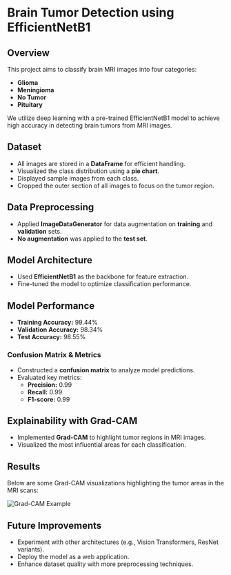 # Brain Tumor Detection using EfficientNetB1

## Overview
This project aims to classify brain MRI images into four categories:
- **Glioma**
- **Meningioma**
- **No Tumor**
- **Pituitary**

We utilize deep learning with a pre-trained EfficientNetB1 model to achieve high accuracy in detecting brain tumors from MRI images.

## Dataset
- All images are stored in a **DataFrame** for efficient handling.
- Visualized the class distribution using a **pie chart**.
- Displayed sample images from each class.
- Cropped the outer section of all images to focus on the tumor region.

## Data Preprocessing
- Applied **ImageDataGenerator** for data augmentation on **training** and **validation** sets.
- **No augmentation** was applied to the **test set**.

## Model Architecture
- Used **EfficientNetB1** as the backbone for feature extraction.
- Fine-tuned the model to optimize classification performance.

## Model Performance
- **Training Accuracy:** 99.44%
- **Validation Accuracy:** 98.34%
- **Test Accuracy:** 98.55%

### Confusion Matrix & Metrics
- Constructed a **confusion matrix** to analyze model predictions.
- Evaluated key metrics:
  - **Precision:** 0.99
  - **Recall:** 0.99
  - **F1-score:** 0.99

## Explainability with Grad-CAM
- Implemented **Grad-CAM** to highlight tumor regions in MRI images.
- Visualized the most influential areas for each classification.

## Results
Below are some Grad-CAM visualizations highlighting the tumor areas in the MRI scans:

![Grad-CAM Example](GradCAM/image1)

## Future Improvements
- Experiment with other architectures (e.g., Vision Transformers, ResNet variants).
- Deploy the model as a web application.
- Enhance dataset quality with more preprocessing techniques.
